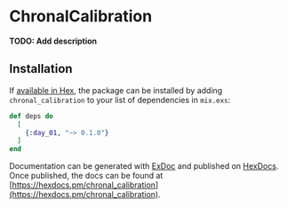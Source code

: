 # ChronalCalibration

**TODO: Add description**

## Installation

If [available in Hex](https://hex.pm/docs/publish), the package can be installed
by adding `chronal_calibration` to your list of dependencies in `mix.exs`:

```elixir
def deps do
  [
    {:day_01, "~> 0.1.0"}
  ]
end
```

Documentation can be generated with [ExDoc](https://github.com/elixir-lang/ex_doc)
and published on [HexDocs](https://hexdocs.pm). Once published, the docs can
be found at [https://hexdocs.pm/chronal_calibration](https://hexdocs.pm/chronal_calibration).
